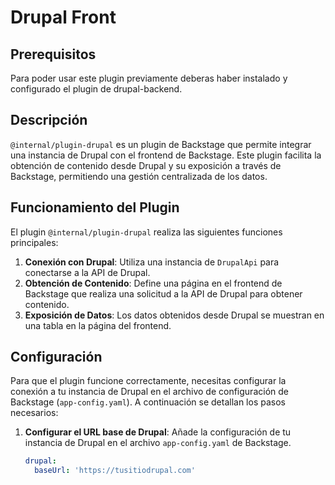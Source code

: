 # Drupal Front

## Prerequisitos

Para poder usar este plugin previamente deberas haber instalado y configurado el plugin de drupal-backend.

## Descripción

`@internal/plugin-drupal` es un plugin de Backstage que permite integrar una instancia de Drupal con el frontend de Backstage. Este plugin facilita la obtención de contenido desde Drupal y su exposición a través de Backstage, permitiendo una gestión centralizada de los datos.

## Funcionamiento del Plugin

El plugin `@internal/plugin-drupal` realiza las siguientes funciones principales:

1. **Conexión con Drupal**: Utiliza una instancia de `DrupalApi` para conectarse a la API de Drupal.
2. **Obtención de Contenido**: Define una página en el frontend de Backstage que realiza una solicitud a la API de Drupal para obtener contenido.
3. **Exposición de Datos**: Los datos obtenidos desde Drupal se muestran en una tabla en la página del frontend.

## Configuración

Para que el plugin funcione correctamente, necesitas configurar la conexión a tu instancia de Drupal en el archivo de configuración de Backstage (`app-config.yaml`). A continuación se detallan los pasos necesarios:

1. **Configurar el URL base de Drupal**: Añade la configuración de tu instancia de Drupal en el archivo `app-config.yaml` de Backstage.

   ```yaml
   drupal:
     baseUrl: 'https://tusitiodrupal.com'
   ```
